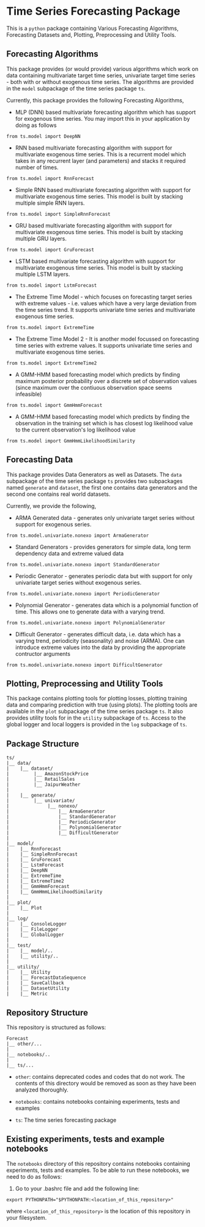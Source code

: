 # Time Series Forecasting Package

This is a `python` package containing Various Forecasting Algorithms,
Forecasting Datasets and, Plotting, Preprocessing and Utility Tools.

## Forecasting Algorithms

This package provides (or would provide) various algorithms which work
on data containing multivariate target time series, univariate target
time series - both with or without exogenous time series. The algorithms
are provided in the `model` subpackage of the time series package `ts`.

Currently, this package provides the following Forecasting Algorithms,

-   MLP (DNN) based multivariate forecasting algorithm which has support
    for exogenous time series. You may import this in your application by
    doing as follows

```
from ts.model import DeepNN
```

-   RNN based multivariate forecasting algorithm with support for multivariate 
    exogenous time series. This is a recurrent model which takes in any
    recurrent layer (and parameters) and stacks it required number of times.

```
from ts.model import RnnForecast
```

-   Simple RNN based multivariate forecasting algorithm with support for multivariate 
    exogenous time series. This model is built by stacking multiple simple RNN layers.

```
from ts.model import SimpleRnnForecast
```

-   GRU based multivariate forecasting algorithm with support for multivariate 
    exogenous time series. This model is built by stacking multiple GRU layers.

```
from ts.model import GruForecast
```

-   LSTM based multivariate forecasting algorithm with support for multivariate 
    exogenous time series. This model is built by stacking multiple LSTM layers.

```
from ts.model import LstmForecast
```

-   The Extreme Time Model - which focuses on forecasting target series with
    extreme values - i.e. values which have a very large deviation from the
    time series trend. It supports univariate time series and multivariate 
    exogenous time series.

```
from ts.model import ExtremeTime
```

-   The Extreme Time Model 2 - It is another model focussed on forecasting
    time series with extreme values. It supports univariate time series and
    multivariate exogenous time series.

```
from ts.model import ExtremeTime2
```

-   A GMM-HMM based forecasting model which predicts by finding maximum
    posterior probability over a discrete set of observation values (since
    maximum over the contiuous observation space seems infeasible)

```
from ts.model import GmmHmmForecast
```

-   A GMM-HMM based forecasting model which predicts by finding the
    observation in the training set which is has closest log likelihood
    value to the current observation's log likelihood value

```
from ts.model import GmmHmmLikelihoodSimilarity
```

## Forecasting Data

This package provides Data Generators as well as Datasets. The `data`
subpackage of the time series package `ts` provides two subpackages
named `generate` and `dataset`, the first one contains data generators
and the second one contains real world datasets.

Currently, we provide the following,

-   ARMA Generated data - generates only univariate target series
    without support for exogenous series.

```
from ts.model.univariate.nonexo import ArmaGenerator
```

-   Standard Generators - provides generators for simple data, long
    term dependency data and extreme valued data

```
from ts.model.univariate.nonexo import StandardGenerator
```

-   Periodic Generator - generates periodic data but with support for
    only univariate target series without exogenous series.

```
from ts.model.univariate.nonexo import PeriodicGenerator
```

-   Polynomial Generator - generates data which is a polynomial function
    of time. This allows one to generate data with a varying trend.

```
from ts.model.univariate.nonexo import PolynomialGenerator
```

-   Difficult Generator - generates difficult data, i.e. data which has
    a varying trend, periodicity (seasonality) and noise (ARMA). One
    can introduce extreme values into the data by providing the appropriate
    contructor arguments

```
from ts.model.univariate.nonexo import DifficultGenerator
```

## Plotting, Preprocessing and Utility Tools

This package contains plotting tools for plotting losses, plotting training
data and comparing prediction with true (using plots). The plotting tools
are available in the `plot` subpackage of the time series package `ts`.
It also provides utility tools for in the `utility` subpackage of `ts`.
Access to the global logger and local loggers is provided in the `log`
subpackage of `ts`.

## Package Structure

```
ts/
|__ data/
|    |__ dataset/
|         |__ AmazonStockPrice
|         |__ RetailSales
|         |__ JaipurWeather
|
|    |__ generate/
|         |__ univariate/
|              |__ nonexo/
|                  |__ ArmaGenerator
|                  |__ StandardGenerator
|                  |__ PeriodicGenerator
|                  |__ PolynomialGenerator
|                  |__ DifficultGenerator
| 
|__ model/
|    |__ RnnForecast
|    |__ SimpleRnnForecast
|    |__ GruForecast
|    |__ LstmForecast
|    |__ DeepNN
|    |__ ExtremeTime
|    |__ ExtremeTime2
|    |__ GmmHmmForecast
|    |__ GmmHmmLikelihoodSimilarity
|
|__ plot/
|    |__ Plot
|
|__ log/
|    |__ ConsoleLogger
|    |__ FileLogger
|    |__ GlobalLogger
|
|__ test/
|    |__ model/..
|    |__ utility/..
|
|__ utility/
|    |__ Utility
|    |__ ForecastDataSequence
|    |__ SaveCallback
|    |__ DatasetUtility
|    |__ Metric
```

## Repository Structure

This repository is structured as follows:

```
Forecast
|__ other/...
|
|__ notebooks/..
|
|__ ts/...
```

- `other`:  contains deprecated codes and codes that do not work.
    The contents of this directory would be removed as soon as
    they have been analyzed thoroughly.

- `notebooks`: contains notebooks containing experiments, tests and examples

- `ts`: The time series forecasting package

## Existing experiments, tests and example notebooks

The `notebooks` directory of this repository contains notebooks
containing experiments, tests and examples. To be able to run
these notebooks, we need to do as follows:

1. Go to your .bashrc file and add the following line:
```
export PYTHONPATH="$PYTHONPATH:<location_of_this_repository>"
```

where `<location_of_this_repository>` is the location of this repository
in your filesystem.


